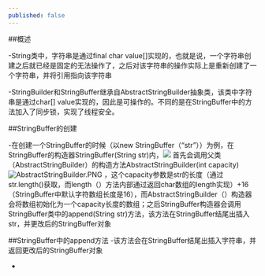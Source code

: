 ```yaml
---
published: false
---
```

##概述

-String类中，字符串是通过final char value[]实现的，也就是说，一个字符串创建之后就已经是固定的无法操作了，之后对该字符串的操作实际上是重新创建了一个字符串，并将引用指向该字符串

-StringBuilder和StringBuffer继承自AbstractStringBuilder抽象类，该类中字符串是通过char[] value实现的，因此是可操作的。不同的是在StringBuffer中的方法加入了同步锁，实现了线程安全。

##StringBuffer的创建

-在创建一个StringBuffer的时候（以new StringBuffer（“str”））为例，在StringBuffer的构造器StringBuffer(String str)内，![]({{site.baseurl}}/_posts/str.PNG)
首先会调用父类（AbstractStringBuilder）的构造方法AbstractStringBuilder(int capacity)![AbstractStringBuilder.PNG]({{site.baseurl}}/_posts/AbstractStringBuilder.PNG)
，这个capacity参数是str的长度（通过str.length()获取，而length（）方法内部通过返回char数组的length实现）+16（StringBuffer中默认字符数组长度是16），而AbstractStringBuilder（）构造器会将数组初始化为一个capacity长度的数组；之后StringBuffer构造器会调用StringBuffer类中的append(String str)方法，该方法在StringBuffer结尾出插入str，并更改后的StringBuffer对象

##StringBuffer中的append方法
-该方法会在StringBuffer结尾出插入字符串，并返回更改后的StringBuffer对象

-



